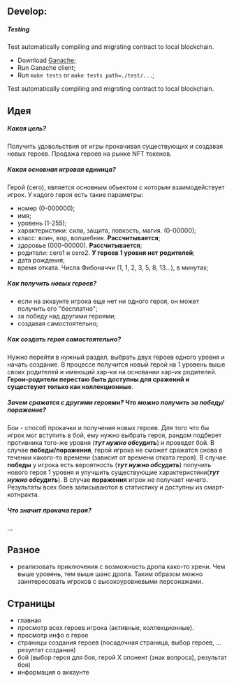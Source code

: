 ## **Develop**:
##### **Testing**
Test automatically compiling and migrating contract to local blockchain.
- Download [Ganache](https://www.trufflesuite.com/ganache);
- Run Ganache client;
- Run `make tests` or `make tests path=./test/...`;

Test automatically compiling and migrating contract to local blockchain.

## **Идея**
##### **Какая цель?**
Получить удовольствия от игры прокачивая существующих и создавая новых героев. Продажа героев на рынке NFT токенов.

##### **Какая основная игровая единица?**
Герой (cero), является основным обьектом с которым взаимодействует игрок. У кадого героя есть такие параметры:
- номер (0-000000);
- имя;
- уровень (1-255);
- характеристики: сила, защита, ловкость, магия. (0-00000);
- класс: воин, вор, волшебник. **Рассчитывается**;
- здоровье (000-00000). **Рассчитывается**;
- родители: cero1 и cero2. **У героев 1 уровня нет родителей**;
- дата рождения;
- время отката. Числа Фибоначчи (1, 1, 2, 3, 5, 8, 13...), в минутах;

##### **Как получить новых героев?**
- если на аккаунте игрока еще нет ни одного героя, он может получить его "бесплатно";
- за победу над другими героями;
- создавая самостоятельно;

##### **Как создать героя самостоятельно?**
Нужно перейти в нужный раздел, выбрать двух героев одного уровня и начать создание. В процессе получится новый герой на 1 уровень выше своих родителей и имеющий хар-ки на основании хар-ик родителей. **Герои-родители перестаю быть доступны для сражений и существуют только как коллекционные**.

##### **Зачем сражатся с другими героями? Что можно получить за победу/поражение?**
Бои - способ прокачки и получения новых героев. Для того что бы игрок мог вступить в бой, ему нужно выбрать героя, рандом подберет противника того-же уровня (**_тут нужно обсудить_**) и проведет бой.
В случае **победы/поражения**, герой игрока не сможет сражатся снова в течении какого-то времени (зависит от времени отката героя). В случае **победы** у игрока есть вероятность (**_тут нужно обсудить_**) получить нового героя 1 уровня и улучшить существующие характеристики(**_тут нужно обсудить_**). В случае **поражения** игрок не получает ничего.
Результаты всех боев записываются в статистику и доступны из смарт-котнракта.

##### **Что значит прокача героя?**
...

## **Разное**
- реализовать приключения с возможность дропа како-то хрени. Чем выше уровень, тем выше шанс дропа. Таким образом можно заинтересовать игроков с высокоуровневыми персонажами.
## **Страницы**
- главная
- просмотр всех героев игрока (активные, коллекционные).
- просмотр инфо о герое
- страницы создания героев (посадочная страница, выбор героев, ... резултат создания)
- бой (выбор героя для боя, герой Х опонент (знак вопроса), результат боя)
- информация о аккаунте


